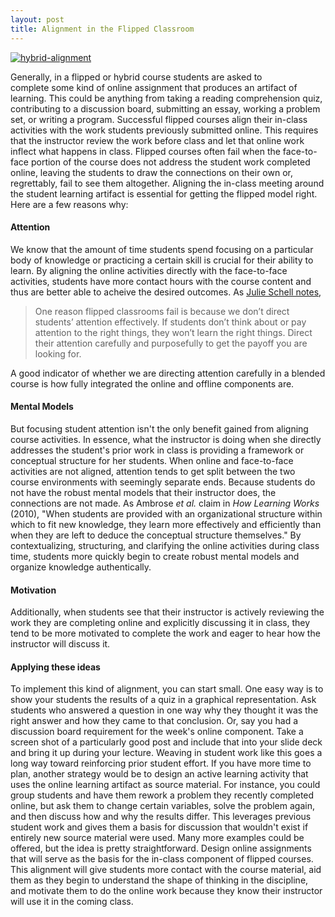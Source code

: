 ```yaml
---
layout: post
title: Alignment in the Flipped Classroom
---
```


[![hybrid-alignment](http://www.instruction.uh.edu/wp-content/uploads/2016/08/hybrid-alignment.jpg)](http://www.instruction.uh.edu/wp-content/uploads/2016/08/hybrid-alignment.jpg)

Generally, in a flipped or hybrid course students are asked to complete some kind of online assignment that produces an artifact of learning. This could be anything from taking a reading comprehension quiz, contributing to a discussion board, submitting an essay, working a problem set, or writing a program. Successful flipped courses align their in-class activities with the work students previously submitted online. This requires that the instructor review the work before class and let that online work inflect what happens in class. Flipped courses often fail when the face-to-face portion of the course does not address the student work completed online, leaving the students to draw the connections on their own or, regrettably, fail to see them altogether. Aligning the in-class meeting around the student learning artifact is essential for getting the flipped model right. Here are a few reasons why:

#### Attention

We know that the amount of time students spend focusing on a particular body of knowledge or practicing a certain skill is crucial for their ability to learn. By aligning the online activities directly with the face-to-face activities, students have more contact hours with the course content and thus are better able to acheive the desired outcomes. As [Julie Schell notes](https://blog.peerinstruction.net/2016/02/08/why-flipped-classrooms-fail/),

> One reason flipped classrooms fail is because we don’t direct students’ attention effectively. If students don’t think about or pay attention to the right things, they won’t learn the right things. Direct their attention carefully and purposefully to get the payoff you are looking for.

A good indicator of whether we are directing attention carefully in a blended course is how fully integrated the online and offline components are.

#### Mental Models

But focusing student attention isn't the only benefit gained from aligning course activities. In essence, what the instructor is doing when she directly addresses the student's prior work in class is providing a framework or conceptual structure for her students. When online and face-to-face activities are not aligned, attention tends to get split between the two course environments with seemingly separate ends. Because students do not have the robust mental models that their instructor does, the connections are not made. As Ambrose _et al._ claim in _How Learning Works_ (2010), "When students are provided with an organizational structure within which to fit new knowledge, they learn more effectively and efficiently than when they are left to deduce the conceptual structure themselves." By contextualizing, structuring, and clarifying the online activities during class time, students more quickly begin to create robust mental models and organize knowledge authentically.

#### Motivation

Additionally, when students see that their instructor is actively reviewing the work they are completing online and explicitly discussing it in class, they tend to be more motivated to complete the work and eager to hear how the instructor will discuss it.

#### Applying these ideas

To implement this kind of alignment, you can start small. One easy way is to show your students the results of a quiz in a graphical representation. Ask students who answered a question in one way why they thought it was the right answer and how they came to that conclusion. Or, say you had a discussion board requirement for the week's online component. Take a screen shot of a particularly good post and include that into your slide deck and bring it up during your lecture. Weaving in student work like this goes a long way toward reinforcing prior student effort. If you have more time to plan, another strategy would be to design an active learning activity that uses the online learning artifact as source material. For instance, you could group students and have them rework a problem they recently completed online, but ask them to change certain variables, solve the problem again, and then discuss how and why the results differ. This leverages previous student work and gives them a basis for discussion that wouldn't exist if entirely new source material were used. Many more examples could be offered, but the idea is pretty straightforward. Design online assignments that will serve as the basis for the in-class component of flipped courses. This alignment will give students more contact with the course material, aid them as they begin to understand the shape of thinking in the discipline, and motivate them to do the online work because they know their instructor will use it in the coming class.

